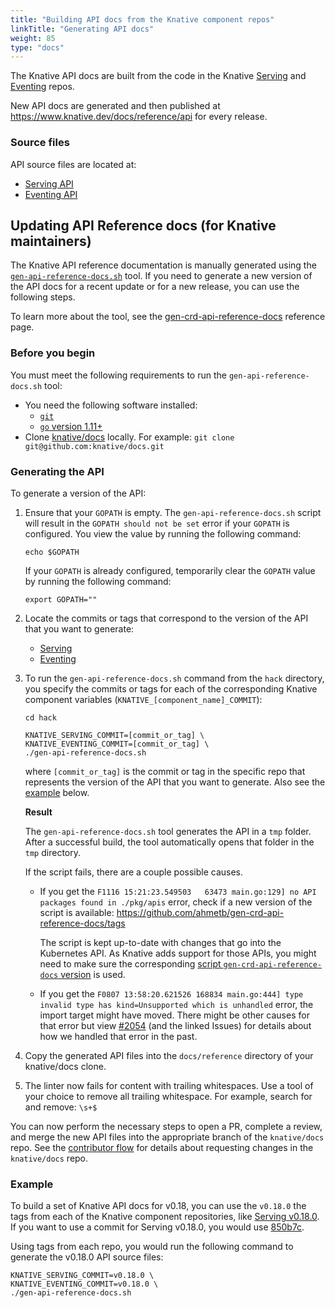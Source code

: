 ```yaml
---
title: "Building API docs from the Knative component repos"
linkTitle: "Generating API docs"
weight: 85
type: "docs"
---
```


The Knative API docs are built from the code in the Knative
[Serving](https://github.com/knative/serving/) and
[Eventing](https://github.com/knative/eventing/) repos.

New API docs are generated and then published at
https://www.knative.dev/docs/reference/api for every release.

### Source files

API source files are located at:

- [Serving API](../../../reference/api/serving.md)
- [Eventing API](../../../reference/api/eventing/eventing.md)

## Updating API Reference docs (for Knative maintainers)

The Knative API reference documentation is manually generated using the
[`gen-api-reference-docs.sh`](../../../hack/) tool. If you need to generate a new
version of the API docs for a recent update or for a new release, you can use
the following steps.

To learn more about the tool, see the
[gen-crd-api-reference-docs](https://github.com/ahmetb/gen-crd-api-reference-docs)
reference page.

### Before you begin

You must meet the following requirements to run the `gen-api-reference-docs.sh`
tool:

- You need the following software installed:
  - [`git`](https://git-scm.com/download/)
  - [`go` version 1.11+](https://golang.org/dl/)
- Clone [knative/docs](https://github.com/knative/docs) locally. For example:
  `git clone git@github.com:knative/docs.git`

### Generating the API

To generate a version of the API:

1. Ensure that your `GOPATH` is empty. The `gen-api-reference-docs.sh` script
   will result in the `GOPATH should not be set` error if your `GOPATH` is
   configured. You view the value by running the following command:

   ```
   echo $GOPATH
   ```

   If your `GOPATH` is already configured, temporarily clear the `GOPATH` value
   by running the following command:

   ```
   export GOPATH=""
   ```

1. Locate the commits or tags that correspond to the version of the API that you
   want to generate:

   - [Serving](https://github.com/knative/serving/releases/)
   - [Eventing](https://github.com/knative/eventing/releases/)

1. To run the `gen-api-reference-docs.sh` command from the `hack` directory, you
   specify the commits or tags for each of the corresponding Knative component
   variables (`KNATIVE_[component_name]_COMMIT`):

   ```
   cd hack

   KNATIVE_SERVING_COMMIT=[commit_or_tag] \
   KNATIVE_EVENTING_COMMIT=[commit_or_tag] \
   ./gen-api-reference-docs.sh
   ```

   where `[commit_or_tag]` is the commit or tag in the specific repo that
   represents the version of the API that you want to generate. Also see the
   [example](#example) below.

   **Result**

   The `gen-api-reference-docs.sh` tool generates the API in a `tmp` folder.
   After a successful build, the tool automatically opens that folder in the
   `tmp` directory.

   If the script fails, there are a couple possible causes.

   * If you get the
     `F1116 15:21:23.549503   63473 main.go:129] no API packages found in ./pkg/apis`
     error, check if a new version of the script is available:
      https://github.com/ahmetb/gen-crd-api-reference-docs/tags

      The script is kept up-to-date with changes that go into the Kubernetes API.
      As Knative adds support for those APIs, you might need to make sure the
      corresponding
      [script `gen-crd-api-reference-docs` version](https://github.com/knative/docs/blob/main/hack/gen-api-reference-docs.sh#L26)
      is used.

   * If you get the
     `F0807 13:58:20.621526 168834 main.go:444] type invalid type has kind=Unsupported which is unhandled`
     error, the import target might have moved. There might be other causes for
     that error but view [#2054](https://github.com/knative/docs/pull/2054)
     (and the linked Issues) for details about how we handled that error
     in the past.

1. Copy the generated API files into the `docs/reference` directory of your
   knative/docs clone.

1. The linter now fails for content with trailing whitespaces. Use a tool of
   your choice to remove all trailing whitespace. For example, search for and
   remove: `\s+$`

You can now perform the necessary steps to open a PR, complete a review, and
merge the new API files into the appropriate branch of the `knative/docs` repo.
See the [contributor flow](https://github.com/knative/community/blob/main/docs/DOCS-CONTRIBUTING.md) for details
about requesting changes in the `knative/docs` repo.

### Example

To build a set of Knative API docs for v0.18, you can use the `v0.18.0` the tags
from each of the Knative component repositories, like
[Serving v0.18.0](https://github.com/knative/serving/tree/v0.18.0). If you want to
use a commit for Serving v0.18.0, you would use
[850b7c](https://github.com/knative/serving/commit/850b7cca7d7701b052420a030f2308d19938d45e).

Using tags from each repo, you would run the following command to generate the
v0.18.0 API source files:

```
KNATIVE_SERVING_COMMIT=v0.18.0 \
KNATIVE_EVENTING_COMMIT=v0.18.0 \
./gen-api-reference-docs.sh
```

